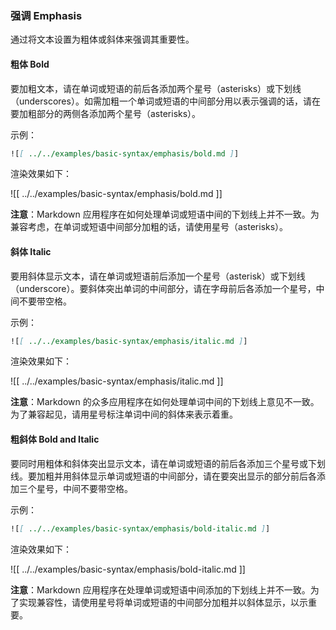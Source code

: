 ### 强调 Emphasis

通过将文本设置为粗体或斜体来强调其重要性。

#### 粗体 Bold 

要加粗文本，请在单词或短语的前后各添加两个星号（asterisks）或下划线（underscores）。如需加粗一个单词或短语的中间部分用以表示强调的话，请在要加粗部分的两侧各添加两个星号（asterisks）。

示例：

```markdown
![[ ../../examples/basic-syntax/emphasis/bold.md ]]
```

渲染效果如下：

![[ ../../examples/basic-syntax/emphasis/bold.md ]]

**注意**：Markdown 应用程序在如何处理单词或短语中间的下划线上并不一致。为兼容考虑，在单词或短语中间部分加粗的话，请使用星号（asterisks）。

#### 斜体 Italic

要用斜体显示文本，请在单词或短语前后添加一个星号（asterisk）或下划线（underscore）。要斜体突出单词的中间部分，请在字母前后各添加一个星号，中间不要带空格。

示例：

```markdown
![[ ../../examples/basic-syntax/emphasis/italic.md ]]
```

渲染效果如下：

![[ ../../examples/basic-syntax/emphasis/italic.md ]]

**注意**：Markdown 的众多应用程序在如何处理单词中间的下划线上意见不一致。为了兼容起见，请用星号标注单词中间的斜体来表示着重。

#### 粗斜体 Bold and Italic

要同时用粗体和斜体突出显示文本，请在单词或短语的前后各添加三个星号或下划线。要加粗并用斜体显示单词或短语的中间部分，请在要突出显示的部分前后各添加三个星号，中间不要带空格。

示例：

```markdown
![[ ../../examples/basic-syntax/emphasis/bold-italic.md ]]
```

渲染效果如下：

![[ ../../examples/basic-syntax/emphasis/bold-italic.md ]]

**注意**：Markdown 应用程序在处理单词或短语中间添加的下划线上并不一致。为了实现兼容性，请使用星号将单词或短语的中间部分加粗并以斜体显示，以示重要。